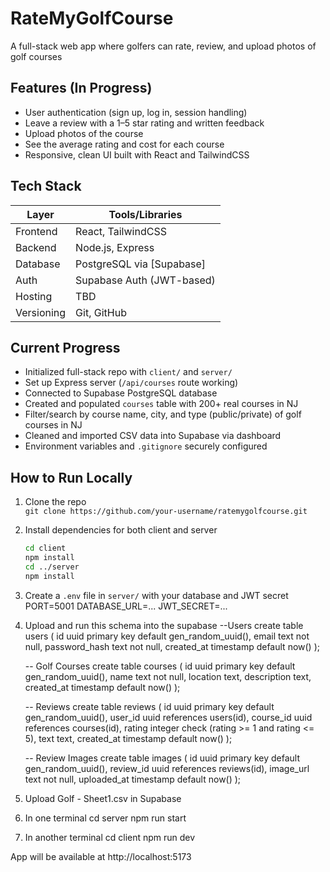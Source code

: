 # RateMyGolfCourse

A full-stack web app where golfers can rate, review, and upload photos of golf courses 

## Features (In Progress)

- User authentication (sign up, log in, session handling)
- Leave a review with a 1–5 star rating and written feedback
- Upload photos of the course
- See the average rating and cost for each course
- Responsive, clean UI built with React and TailwindCSS

##  Tech Stack

| Layer        | Tools/Libraries                                                                 |
|--------------|----------------------------------------------------------------------------------|
| Frontend     | React, TailwindCSS                                                              |
| Backend      | Node.js, Express                                                                |
| Database     | PostgreSQL via [Supabase]                                                       |
| Auth         | Supabase Auth (JWT-based)                                                       |
| Hosting      | TBD                                                                             |
| Versioning   | Git, GitHub 

## Current Progress

- Initialized full-stack repo with `client/` and `server/`
- Set up Express server (`/api/courses` route working)
- Connected to Supabase PostgreSQL database
- Created and populated `courses` table with 200+ real courses in NJ
- Filter/search by course name, city, and type (public/private) of golf courses in NJ
- Cleaned and imported CSV data into Supabase via dashboard
- Environment variables and `.gitignore` securely configured

## How to Run Locally

1. Clone the repo  
   `git clone https://github.com/your-username/ratemygolfcourse.git`

2. Install dependencies for both client and server  
   ```bash
   cd client
   npm install
   cd ../server
   npm install
3. Create a `.env` file in `server/` with your database and JWT secret
    PORT=5001
    DATABASE_URL=...
    JWT_SECRET=...

4. Upload and run this schema into the supabase
    --Users
    create table users (
    id uuid primary key default gen_random_uuid(),
    email text not null,
    password_hash text not null,
    created_at timestamp default now()
    );

    -- Golf Courses
    create table courses (
    id uuid primary key default gen_random_uuid(),
    name text not null,
    location text,
    description text,
    created_at timestamp default now()
    );

    -- Reviews
    create table reviews (
    id uuid primary key default gen_random_uuid(),
    user_id uuid references users(id),
    course_id uuid references courses(id),
    rating integer check (rating >= 1 and rating <= 5),
    text text,
    created_at timestamp default now()
    );

    -- Review Images
    create table images (
    id uuid primary key default gen_random_uuid(),
    review_id uuid references reviews(id),
    image_url text not null,
    uploaded_at timestamp default now()
    );

5. Upload Golf - Sheet1.csv in Supabase

5. In one terminal
    cd server
    npm run start

6. In another terminal
    cd client
    npm run dev

App will be available at http://localhost:5173
